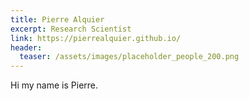 ```yaml
---
title: Pierre Alquier
excerpt: Research Scientist
link: https://pierrealquier.github.io/
header:
  teaser: /assets/images/placeholder_people_200.png
---
```


Hi my name is Pierre.
